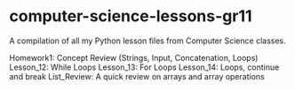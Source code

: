 # computer-science-lessons-gr11
A compilation of all my Python lesson files from Computer Science classes.

Homework1: Concept Review (Strings, Input, Concatenation, Loops)
Lesson_12: While Loops
Lesson_13: For Loops
Lesson_14: Loops, continue and break
List_Review: A quick review on arrays and array operations
